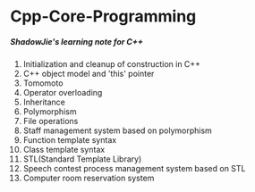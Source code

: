 # Cpp-Core-Programming

##### ShadowJie's learning note for C++



1. Initialization and cleanup of construction in C++
2. C++ object model and 'this' pointer
3. Tomomoto
4. Operator overloading
5. Inheritance
6. Polymorphism
7. File operations
8. Staff management system based on polymorphism
9. Function template syntax
10. Class template syntax
11. STL(Standard Template Library)
12. Speech contest process management system based on STL
13. Computer room reservation system